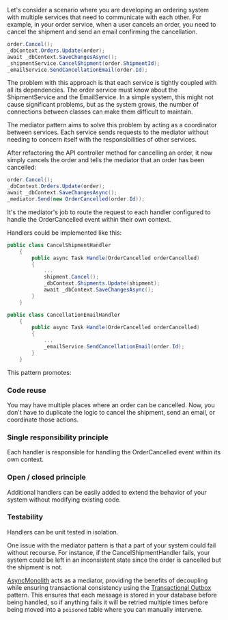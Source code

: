 Let's consider a scenario where you are developing an ordering system with multiple services that need to communicate with each other. For example, in your order service, when a user cancels an order, you need to cancel the shipment and send an email confirming the cancellation.

```csharp
order.Cancel();
_dbContext.Orders.Update(order);
await _dbContext.SaveChangesAsync();
_shipmentService.CancelShipment(order.ShipmentId);
_emailService.SendCancellationEmail(order.Id);
```

The problem with this approach is that each service is tightly coupled with all its dependencies. The order service must know about the ShipmentService and the EmailService. In a simple system, this might not cause significant problems, but as the system grows, the number of connections between classes can make them difficult to maintain.

The mediator pattern aims to solve this problem by acting as a coordinator between services. Each service sends requests to the mediator without needing to concern itself with the responsibilities of other services.

After refactoring the API controller method for cancelling an order, it now simply cancels the order and tells the mediator that an order has been cancelled:

```csharp
order.Cancel();
_dbContext.Orders.Update(order);
await _dbContext.SaveChangesAsync();
_mediator.Send(new OrderCancelled(order.Id));
```

It's the mediator's job to route the request to each handler configured to handle the OrderCancelled event within their own context.

Handlers could be implemented like this:

```csharp
public class CancelShipmentHandler
    {
        public async Task Handle(OrderCancelled orderCancelled)
        {
            ...
            shipment.Cancel();
            _dbContext.Shipments.Update(shipment);
            await _dbContext.SaveChangesAsync();
        }
    }

public class CancellationEmailHandler
    {
        public async Task Handle(OrderCancelled orderCancelled)
        {
            ...
            _emailService.SendCancellationEmail(order.Id);
        }
    }
```

This pattern promotes:

### Code reuse

You may have multiple places where an order can be cancelled. Now, you don't have to duplicate the logic to cancel the shipment, send an email, or coordinate those actions.

### Single responsibility principle

Each handler is responsible for handling the OrderCancelled event within its own context.

### Open / closed principle

Additional handlers can be easily added to extend the behavior of your system without modifying existing code.

### Testability

Handlers can be unit tested in isolation.

One issue with the mediator pattern is that a part of your system could fail without recourse. For instance, if the CancelShipmentHandler fails, your system could be left in an inconsistent state since the order is cancelled but the shipment is not.

[AsyncMonolith](https://github.com/Timmoth/AsyncMonolith) acts as a mediator, providing the benefits of decoupling while ensuring transactional consistency using the [Transactional Outbox](../transactional-outbox) pattern. This ensures that each message is stored in your database before being handled, so if anything fails it will be retried multiple times before being moved into a `poisoned` table where you can manually intervene.
